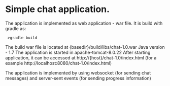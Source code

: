 Simple chat application.
===================================

The application is implemented as web application - war file.
It is build with gradle as:

     >gradle build
     
The build war file is located at {basedir}/build/libs/chat-1.0.war
Java version - 1.7
The application is started in apache-tomcat-8.0.22
After starting application, it can be accessed at
http://{host}/chat-1.0/index.html (for a example http://localhost:8080/chat-1.0/index.html)

The application is implemented by using websocket (for sending chat messages) and 
server-sent events (for sending progress information)
